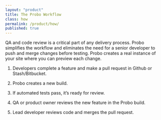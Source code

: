 ```yaml
---
layout: "product"
title: The Probo Workflow
class: how
permalink: /product/how/
published: true
---
```

QA and code review is a critical part of any delivery process. Probo simplifies the workflow and eliminates the need for a senior developer to push and merge changes before testing. Probo creates a real instance of your site where you can preview each change.

1. Developers complete a feature and make a pull request in Github or Stash/Bitbucket.

2. Probo creates a new build.

3. If automated tests pass, it’s ready for review.

4. QA or product owner reviews the new feature in the Probo build.

5. Lead developer reviews code and merges the pull request.

